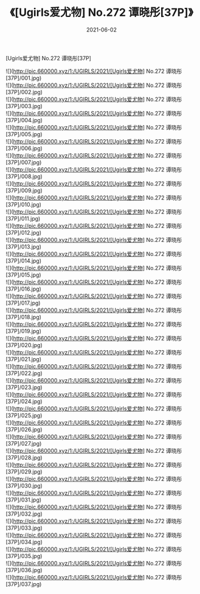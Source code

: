 ﻿---
layout: post
title:  《[Ugirls爱尤物] No.272 谭晓彤[37P]》
date:   2021-06-02
img: http://pic.660000.xyz/1:/UGIRLS/2021/[Ugirls爱尤物] No.272 谭晓彤[37P]/000.jpg
categories: [美女, 清纯, 唯美]
---

[Ugirls爱尤物] No.272 谭晓彤[37P]

  ![](http://pic.660000.xyz/1:/UGIRLS/2021/[Ugirls爱尤物] No.272 谭晓彤[37P]/001.jpg) <br> ![](http://pic.660000.xyz/1:/UGIRLS/2021/[Ugirls爱尤物] No.272 谭晓彤[37P]/002.jpg) <br> ![](http://pic.660000.xyz/1:/UGIRLS/2021/[Ugirls爱尤物] No.272 谭晓彤[37P]/003.jpg) <br> ![](http://pic.660000.xyz/1:/UGIRLS/2021/[Ugirls爱尤物] No.272 谭晓彤[37P]/004.jpg) <br> ![](http://pic.660000.xyz/1:/UGIRLS/2021/[Ugirls爱尤物] No.272 谭晓彤[37P]/005.jpg) <br> ![](http://pic.660000.xyz/1:/UGIRLS/2021/[Ugirls爱尤物] No.272 谭晓彤[37P]/006.jpg) <br> ![](http://pic.660000.xyz/1:/UGIRLS/2021/[Ugirls爱尤物] No.272 谭晓彤[37P]/007.jpg) <br> ![](http://pic.660000.xyz/1:/UGIRLS/2021/[Ugirls爱尤物] No.272 谭晓彤[37P]/008.jpg) <br> ![](http://pic.660000.xyz/1:/UGIRLS/2021/[Ugirls爱尤物] No.272 谭晓彤[37P]/009.jpg) <br> ![](http://pic.660000.xyz/1:/UGIRLS/2021/[Ugirls爱尤物] No.272 谭晓彤[37P]/010.jpg) <br> ![](http://pic.660000.xyz/1:/UGIRLS/2021/[Ugirls爱尤物] No.272 谭晓彤[37P]/011.jpg) <br> ![](http://pic.660000.xyz/1:/UGIRLS/2021/[Ugirls爱尤物] No.272 谭晓彤[37P]/012.jpg) <br> ![](http://pic.660000.xyz/1:/UGIRLS/2021/[Ugirls爱尤物] No.272 谭晓彤[37P]/013.jpg) <br> ![](http://pic.660000.xyz/1:/UGIRLS/2021/[Ugirls爱尤物] No.272 谭晓彤[37P]/014.jpg) <br> ![](http://pic.660000.xyz/1:/UGIRLS/2021/[Ugirls爱尤物] No.272 谭晓彤[37P]/015.jpg) <br> ![](http://pic.660000.xyz/1:/UGIRLS/2021/[Ugirls爱尤物] No.272 谭晓彤[37P]/016.jpg) <br> ![](http://pic.660000.xyz/1:/UGIRLS/2021/[Ugirls爱尤物] No.272 谭晓彤[37P]/017.jpg) <br> ![](http://pic.660000.xyz/1:/UGIRLS/2021/[Ugirls爱尤物] No.272 谭晓彤[37P]/018.jpg) <br> ![](http://pic.660000.xyz/1:/UGIRLS/2021/[Ugirls爱尤物] No.272 谭晓彤[37P]/019.jpg) <br> ![](http://pic.660000.xyz/1:/UGIRLS/2021/[Ugirls爱尤物] No.272 谭晓彤[37P]/020.jpg) <br> ![](http://pic.660000.xyz/1:/UGIRLS/2021/[Ugirls爱尤物] No.272 谭晓彤[37P]/021.jpg) <br> ![](http://pic.660000.xyz/1:/UGIRLS/2021/[Ugirls爱尤物] No.272 谭晓彤[37P]/022.jpg) <br> ![](http://pic.660000.xyz/1:/UGIRLS/2021/[Ugirls爱尤物] No.272 谭晓彤[37P]/023.jpg) <br> ![](http://pic.660000.xyz/1:/UGIRLS/2021/[Ugirls爱尤物] No.272 谭晓彤[37P]/024.jpg) <br> ![](http://pic.660000.xyz/1:/UGIRLS/2021/[Ugirls爱尤物] No.272 谭晓彤[37P]/025.jpg) <br> ![](http://pic.660000.xyz/1:/UGIRLS/2021/[Ugirls爱尤物] No.272 谭晓彤[37P]/026.jpg) <br> ![](http://pic.660000.xyz/1:/UGIRLS/2021/[Ugirls爱尤物] No.272 谭晓彤[37P]/027.jpg) <br> ![](http://pic.660000.xyz/1:/UGIRLS/2021/[Ugirls爱尤物] No.272 谭晓彤[37P]/028.jpg) <br> ![](http://pic.660000.xyz/1:/UGIRLS/2021/[Ugirls爱尤物] No.272 谭晓彤[37P]/029.jpg) <br> ![](http://pic.660000.xyz/1:/UGIRLS/2021/[Ugirls爱尤物] No.272 谭晓彤[37P]/030.jpg) <br> ![](http://pic.660000.xyz/1:/UGIRLS/2021/[Ugirls爱尤物] No.272 谭晓彤[37P]/031.jpg) <br> ![](http://pic.660000.xyz/1:/UGIRLS/2021/[Ugirls爱尤物] No.272 谭晓彤[37P]/032.jpg) <br> ![](http://pic.660000.xyz/1:/UGIRLS/2021/[Ugirls爱尤物] No.272 谭晓彤[37P]/033.jpg) <br> ![](http://pic.660000.xyz/1:/UGIRLS/2021/[Ugirls爱尤物] No.272 谭晓彤[37P]/034.jpg) <br> ![](http://pic.660000.xyz/1:/UGIRLS/2021/[Ugirls爱尤物] No.272 谭晓彤[37P]/035.jpg) <br> ![](http://pic.660000.xyz/1:/UGIRLS/2021/[Ugirls爱尤物] No.272 谭晓彤[37P]/036.jpg) <br> ![](http://pic.660000.xyz/1:/UGIRLS/2021/[Ugirls爱尤物] No.272 谭晓彤[37P]/037.jpg) <br>